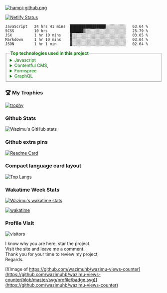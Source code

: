 [![hampi-github.png](https://i.postimg.cc/d04DybCw/hampi-github.png)](https://hampi-tourism-site-hb.netlify.app/)


  [![Netlify Status](https://api.netlify.com/api/v1/badges/c7864322-293c-413f-93a7-1af5bf544dd2/deploy-status)](https://app.netlify.com/sites/hampi-tourism-site-hb/deploys)
 
<!--START_SECTION:waka-->
```text
JavaScript   24 hrs 41 mins  ████████████████░░░░░░░░░   63.64 % 
SCSS         10 hrs          ██████▒░░░░░░░░░░░░░░░░░░   25.79 % 
JSX          1 hr 10 mins    ▓░░░░░░░░░░░░░░░░░░░░░░░░   03.05 % 
Markdown     1 hr 10 mins    ▓░░░░░░░░░░░░░░░░░░░░░░░░   03.04 % 
JSON         1 hr 1 min      ▓░░░░░░░░░░░░░░░░░░░░░░░░   02.64 % 
```
<!--END_SECTION:waka-->
<fieldset style="color: green">
  <legend>
    <strong> Top technologies used in this project</strong>
  </legend>
 <details>
  <summary>Javascript</summary>
  <ul>
    <li>React -Frontend</li>
    <li>Gatsby -Static Site Generator</li>
    <li>Node -Backend</li>
  </ul>
  </details>
 <details>
  <summary>Contentful CMS,</summary>
  (store images and posts of the site)
  </details>
 <details>
  <summary>Formspree</summary>
  Sends emails to my gmail account
  </details>
 <details>
  <summary>GraphQL</summary>
  Queries Contentful CMS data
  </details>
</fieldset>

### 🏆 My Trophies
  [![trophy](https://github-profile-trophy.vercel.app/?username=wazimuhb&theme=juicyfresh&no-bg=true)](https://github.com/wazimuhb/tourism-hampi)

### Github Stats

![Wazimu's GitHub stats](https://github-readme-stats.vercel.app/api?username=wazimuhb&count_private=true&show_icons=true&theme=dark&title_color=009933&include_all_commits=true)

### Github extra pins

[![Readme Card](https://github-readme-stats.vercel.app/api/pin/?username=wazimuhb&repo=tourism-hampi&theme=dark&title_color=009933)](https://github.com/wazimuhb/tourism-hampi&show_owner=true&count_private=true)

### Compact language card layout

[![Top Langs](https://github-readme-stats.vercel.app/api/top-langs/?username=wazimuhb&layout=compact&theme=dark&title_color=009933)](https://github.com/wazimuhb/tourism-hampi)

### Wakatime Week Stats

[![Wazimu's wakatime stats](https://github-readme-stats.vercel.app/api/wakatime?username=wazimu&theme=dark&title_color=009933)](https://github.com/wazimuhb/wazimuhb)

[![wakatime](https://wakatime.com/badge/user/26cc90f6-22da-4220-ac7d-f452b6324239.svg)](https://wakatime.com/@26cc90f6-22da-4220-ac7d-f452b6324239)

### Profile Visit

![visitors](https://visitor-badge.glitch.me/badge?page_id=wazimuhb.tourism-hampi&left_color=green&right_color=red&theme=dark&title_color=009933)

<p>
I know why you are here, star the project.<br />
Visit the site and leave me a comment.<br />
Thank you for your time to review my project,<br />
Regards.<br />
</p>

[![Image of https://github.com/wazimuhb/wazimu-views-counter](https://github.com/wazimuhb/wazimu-views-counter/blob/master/svg/profile/badge.svg)](https://github.com/wazimuhb/wazimu-views-counter)

